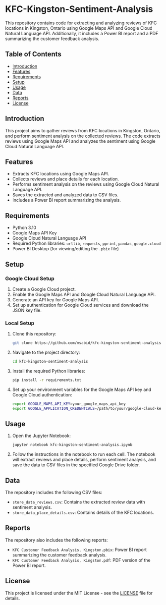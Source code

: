 # KFC-Kingston-Sentiment-Analysis

This repository contains code for extracting and analyzing reviews of KFC locations in Kingston, Ontario using Google Maps API and Google Cloud Natural Language API. Additionally, it includes a Power BI report and a PDF summarizing the customer feedback analysis.

## Table of Contents
- [Introduction](#introduction)
- [Features](#features)
- [Requirements](#requirements)
- [Setup](#setup)
- [Usage](#usage)
- [Data](#data)
- [Reports](#reports)
- [License](#license)

## Introduction
This project aims to gather reviews from KFC locations in Kingston, Ontario, and perform sentiment analysis on the collected reviews. The code extracts reviews using Google Maps API and analyzes the sentiment using Google Cloud Natural Language API.

## Features
- Extracts KFC locations using Google Maps API.
- Collects reviews and place details for each location.
- Performs sentiment analysis on the reviews using Google Cloud Natural Language API.
- Saves the extracted and analyzed data to CSV files.
- Includes a Power BI report summarizing the analysis.

## Requirements
- Python 3.10
- Google Maps API Key
- Google Cloud Natural Language API
- Required Python libraries: `urllib`, `requests`, `pprint`, `pandas`, `google.cloud`
- Power BI Desktop (for viewing/editing the `.pbix` file)

## Setup

### Google Cloud Setup
1. Create a Google Cloud project.
2. Enable the Google Maps API and Google Cloud Natural Language API.
3. Generate an API key for Google Maps API.
4. Set up authentication for Google Cloud services and download the JSON key file.

### Local Setup
1. Clone this repository:
    ```bash
    git clone https://github.com/msabid/kfc-kingston-sentiment-analysis.git
    ```
2. Navigate to the project directory:
    ```bash
    cd kfc-kingston-sentiment-analysis
    ```
3. Install the required Python libraries:
    ```bash
    pip install -r requirements.txt
    ```
4. Set up your environment variables for the Google Maps API key and Google Cloud authentication:
    ```bash
    export GOOGLE_MAPS_API_KEY=your_google_maps_api_key
    export GOOGLE_APPLICATION_CREDENTIALS=/path/to/your/google-cloud-key.json
    ```

## Usage
1. Open the Jupyter Notebook:
    ```bash
    jupyter notebook kfc-kingston-sentiment-analysis.ipynb
    ```
2. Follow the instructions in the notebook to run each cell. The notebook will extract reviews and place details, perform sentiment analysis, and save the data to CSV files in the specified Google Drive folder.

## Data
The repository includes the following CSV files:
- `store_data_reviews.csv`: Contains the extracted review data with sentiment analysis.
- `store_data_place_details.csv`: Contains details of the KFC locations.

## Reports
The repository also includes the following reports:
- `KFC Customer Feedback Analysis, Kingston.pbix`: Power BI report summarizing the customer feedback analysis.
- `KFC Customer Feedback Analysis, Kingston.pdf`: PDF version of the Power BI report.

## License
This project is licensed under the MIT License - see the [LICENSE](LICENSE) file for details.
